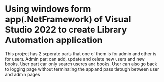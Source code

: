 # Using windows form app(.NetFramework) of Visual Studio 2022 to create Library Automation application
This project has 2 seperate parts that one of them is for admin and other is for users. Admin part can add, update and delete new users and new books.
User part can only search useres and books.
User can also go back to logging page without terminating the app and pass through between user and admin pages

